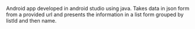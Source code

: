 Android app developed in android studio using java. Takes data in json form from a provided url and presents the information in a list form grouped by listId and then name.
